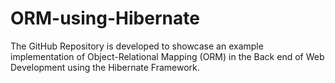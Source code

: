 # ORM-using-Hibernate
The GitHub Repository is developed to showcase an example implementation of Object-Relational Mapping (ORM) in the Back end of Web Development using the Hibernate Framework. 
